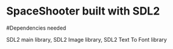 # SpaceShooter built with SDL2

#Dependencies needed

SDL2 main library, SDL2 Image library,  SDL2 Text To Font library
